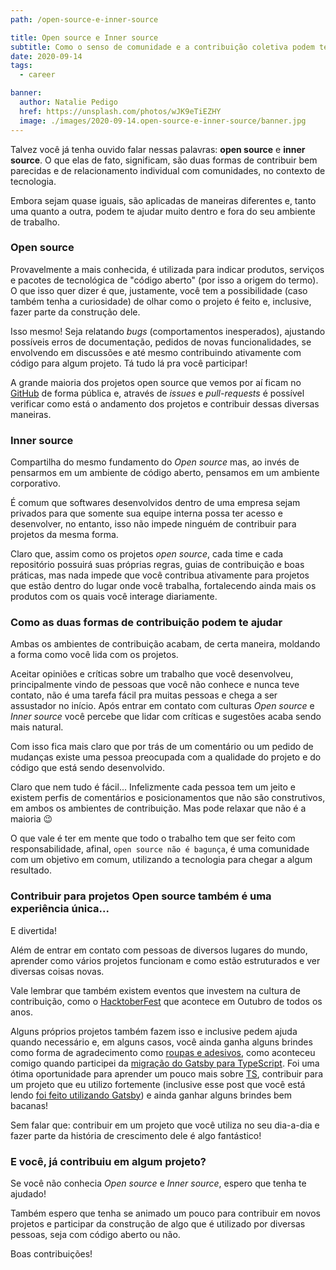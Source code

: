 ```yaml
---
path: /open-source-e-inner-source

title: Open source e Inner source
subtitle: Como o senso de comunidade e a contribuição coletiva podem ter um impacto positivo dentro e fora do ambiente de trabalho
date: 2020-09-14
tags:
  - career

banner:
  author: Natalie Pedigo
  href: https://unsplash.com/photos/wJK9eTiEZHY
  image: ./images/2020-09-14.open-source-e-inner-source/banner.jpg
---
```


Talvez você já tenha ouvido falar nessas palavras: **open source** e **inner source**. O que elas de fato, significam, são duas formas de contribuir bem parecidas e de relacionamento individual com comunidades, no contexto de tecnologia.

Embora sejam quase iguais, são aplicadas de maneiras diferentes e, tanto uma quanto a outra, podem te ajudar muito dentro e fora do seu ambiente de trabalho.

### Open source
Provavelmente a mais conhecida, é utilizada para indicar produtos, serviços e pacotes de tecnológica de "código aberto" (por isso a origem do termo). O que isso quer dizer é que, justamente, você tem a possibilidade (caso também tenha a curiosidade) de olhar como o projeto é feito e, inclusive, fazer parte da construção dele.

Isso mesmo! Seja relatando *bugs* (comportamentos inesperados), ajustando possíveis erros de documentação, pedidos de novas funcionalidades, se envolvendo em discussões e até mesmo contribuindo ativamente com código para algum projeto. Tá tudo lá pra você participar!

A grande maioria dos projetos open source que vemos por aí ficam no [GitHub](https://github.com/) de forma pública e, através de *issues* e *pull-requests* é possível verificar como está o andamento dos projetos e contribuir dessas diversas maneiras.

### Inner source
Compartilha do mesmo fundamento do *Open source* mas, ao invés de pensarmos em um ambiente de código aberto, pensamos em um ambiente corporativo.

É comum que softwares desenvolvidos dentro de uma empresa sejam privados para que somente sua equipe interna possa ter acesso e desenvolver, no entanto, isso não impede ninguém de contribuir para projetos da mesma forma.

Claro que, assim como os projetos *open source*, cada time e cada repositório possuirá suas próprias regras, guias de contribuição e boas práticas, mas nada impede que você contribua ativamente para projetos que estão dentro do lugar onde você trabalha, fortalecendo ainda mais os produtos com os quais você interage diariamente.

### Como as duas formas de contribuição podem te ajudar
Ambas os ambientes de contribuição acabam, de certa maneira, moldando a forma como você lida com os projetos.

Aceitar opiniões e críticas sobre um trabalho que você desenvolveu, principalmente vindo de pessoas que você não conhece e nunca teve contato, não é uma tarefa fácil pra muitas pessoas e chega a ser assustador no início. Após entrar em contato com culturas *Open source* e *Inner source* você percebe que lidar com críticas e sugestões acaba sendo mais natural.

Com isso fica mais claro que por trás de um comentário ou um pedido de mudanças existe uma pessoa preocupada com a qualidade do projeto e do código que está sendo desenvolvido.

Claro que nem tudo é fácil... Infelizmente cada pessoa tem um jeito e existem perfis de comentários e posicionamentos que não são construtivos, em ambos os ambientes de contribuição. Mas pode relaxar que não é a maioria 😉

O que vale é ter em mente que todo o trabalho tem que ser feito com responsabilidade, afinal, `open source não é bagunça`, é uma comunidade com um objetivo em comum, utilizando a tecnologia para chegar a algum resultado.

### Contribuir para projetos Open source também é uma experiência única...
E divertida!

Além de entrar em contato com pessoas de diversos lugares do mundo, aprender como vários projetos funcionam e como estão estruturados e ver diversas coisas novas.

Vale lembrar que também existem eventos que investem na cultura de contribuição, como o [HacktoberFest](https://hacktoberfest.digitalocean.com/) que acontece em Outubro de todos os anos.

Alguns próprios projetos também fazem isso e inclusive pedem ajuda quando necessário e, em alguns casos, você ainda ganha alguns brindes como forma de agradecimento como [roupas e adesivos](https://twitter.com/gabrieluizramos/status/1271175428280143875), como aconteceu comigo quando participei da [migração do Gatsby para TypeScript](https://github.com/gatsbyjs/gatsby/issues/21995). Foi uma ótima oportunidade para aprender um pouco mais sobre [TS](http://typescriptlang.com/), contribuir para um projeto que eu utilizo fortemente (inclusive esse post que você está lendo [foi feito utilizando Gatsby](https://gabrieluizramos.com.br/refatorei-o-blog/)) e ainda ganhar alguns brindes bem bacanas!

Sem falar que: contribuir em um projeto que você utiliza no seu dia-a-dia e fazer parte da história de crescimento dele é algo fantástico!

### E você, já contribuiu em algum projeto?
Se você não conhecia *Open source* e *Inner source*, espero que tenha te ajudado!

Também espero que tenha se animado um pouco para contribuir em novos projetos e participar da construção de algo que é utilizado por diversas pessoas, seja com código aberto ou não.

Boas contribuições!

